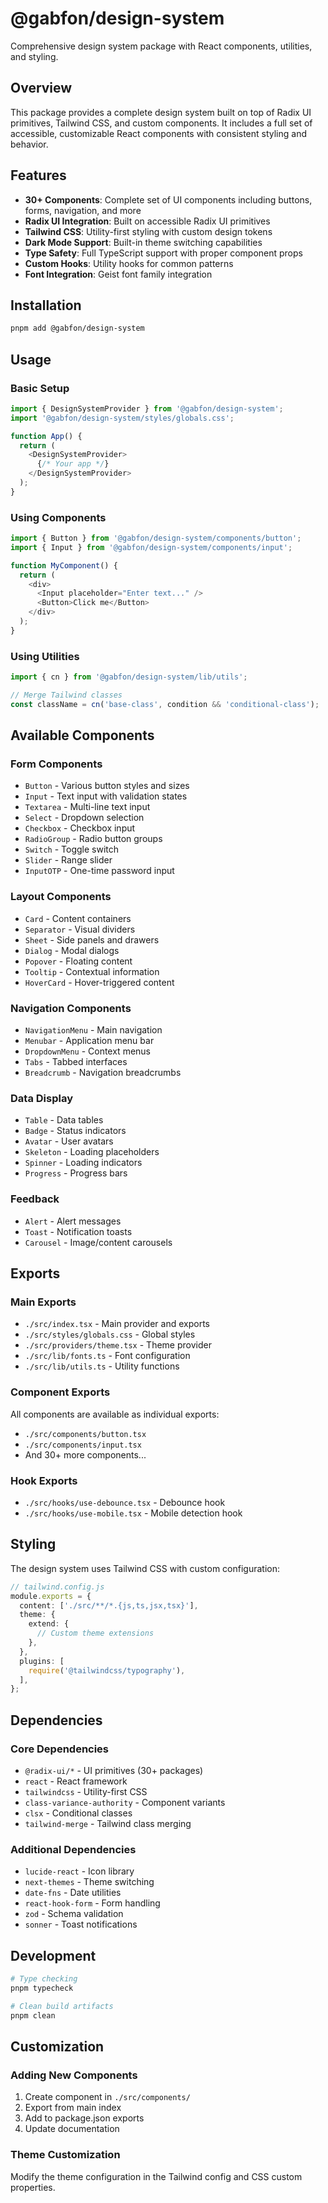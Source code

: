# @gabfon/design-system

Comprehensive design system package with React components, utilities, and styling.

## Overview

This package provides a complete design system built on top of Radix UI primitives, Tailwind CSS, and custom components. It includes a full set of accessible, customizable React components with consistent styling and behavior.

## Features

- **30+ Components**: Complete set of UI components including buttons, forms, navigation, and more
- **Radix UI Integration**: Built on accessible Radix UI primitives
- **Tailwind CSS**: Utility-first styling with custom design tokens
- **Dark Mode Support**: Built-in theme switching capabilities
- **Type Safety**: Full TypeScript support with proper component props
- **Custom Hooks**: Utility hooks for common patterns
- **Font Integration**: Geist font family integration

## Installation

```bash
pnpm add @gabfon/design-system
```

## Usage

### Basic Setup

```typescript
import { DesignSystemProvider } from '@gabfon/design-system';
import '@gabfon/design-system/styles/globals.css';

function App() {
  return (
    <DesignSystemProvider>
      {/* Your app */}
    </DesignSystemProvider>
  );
}
```

### Using Components

```typescript
import { Button } from '@gabfon/design-system/components/button';
import { Input } from '@gabfon/design-system/components/input';

function MyComponent() {
  return (
    <div>
      <Input placeholder="Enter text..." />
      <Button>Click me</Button>
    </div>
  );
}
```

### Using Utilities

```typescript
import { cn } from '@gabfon/design-system/lib/utils';

// Merge Tailwind classes
const className = cn('base-class', condition && 'conditional-class');
```

## Available Components

### Form Components
- `Button` - Various button styles and sizes
- `Input` - Text input with validation states
- `Textarea` - Multi-line text input
- `Select` - Dropdown selection
- `Checkbox` - Checkbox input
- `RadioGroup` - Radio button groups
- `Switch` - Toggle switch
- `Slider` - Range slider
- `InputOTP` - One-time password input

### Layout Components
- `Card` - Content containers
- `Separator` - Visual dividers
- `Sheet` - Side panels and drawers
- `Dialog` - Modal dialogs
- `Popover` - Floating content
- `Tooltip` - Contextual information
- `HoverCard` - Hover-triggered content

### Navigation Components
- `NavigationMenu` - Main navigation
- `Menubar` - Application menu bar
- `DropdownMenu` - Context menus
- `Tabs` - Tabbed interfaces
- `Breadcrumb` - Navigation breadcrumbs

### Data Display
- `Table` - Data tables
- `Badge` - Status indicators
- `Avatar` - User avatars
- `Skeleton` - Loading placeholders
- `Spinner` - Loading indicators
- `Progress` - Progress bars

### Feedback
- `Alert` - Alert messages
- `Toast` - Notification toasts
- `Carousel` - Image/content carousels

## Exports

### Main Exports
- `./src/index.tsx` - Main provider and exports
- `./src/styles/globals.css` - Global styles
- `./src/providers/theme.tsx` - Theme provider
- `./src/lib/fonts.ts` - Font configuration
- `./src/lib/utils.ts` - Utility functions

### Component Exports
All components are available as individual exports:
- `./src/components/button.tsx`
- `./src/components/input.tsx`
- And 30+ more components...

### Hook Exports
- `./src/hooks/use-debounce.tsx` - Debounce hook
- `./src/hooks/use-mobile.tsx` - Mobile detection hook

## Styling

The design system uses Tailwind CSS with custom configuration:

```typescript
// tailwind.config.js
module.exports = {
  content: ['./src/**/*.{js,ts,jsx,tsx}'],
  theme: {
    extend: {
      // Custom theme extensions
    },
  },
  plugins: [
    require('@tailwindcss/typography'),
  ],
};
```

## Dependencies

### Core Dependencies
- `@radix-ui/*` - UI primitives (30+ packages)
- `react` - React framework
- `tailwindcss` - Utility-first CSS
- `class-variance-authority` - Component variants
- `clsx` - Conditional classes
- `tailwind-merge` - Tailwind class merging

### Additional Dependencies
- `lucide-react` - Icon library
- `next-themes` - Theme switching
- `date-fns` - Date utilities
- `react-hook-form` - Form handling
- `zod` - Schema validation
- `sonner` - Toast notifications

## Development

```bash
# Type checking
pnpm typecheck

# Clean build artifacts
pnpm clean
```

## Customization

### Adding New Components

1. Create component in `./src/components/`
2. Export from main index
3. Add to package.json exports
4. Update documentation

### Theme Customization

Modify the theme configuration in the Tailwind config and CSS custom properties.